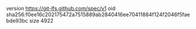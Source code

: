 version https://git-lfs.github.com/spec/v1
oid sha256:f0ee16c202175472a7515889ab2840416ee70411884f124f2046f5faebde93bc
size 4922
